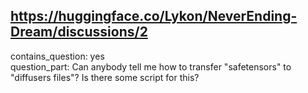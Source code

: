 ## https://huggingface.co/Lykon/NeverEnding-Dream/discussions/2

contains_question: yes  
question_part: Can anybody tell me how to transfer "safetensors" to "diffusers files"? Is there some script for this?